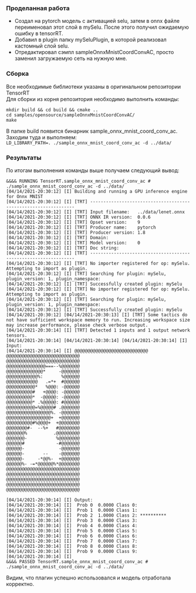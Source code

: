 ### Проделанная работа
* Создал на pytorch модель с активацией selu, затем в onnx файле переименовал этот слой в mySelu. После этого получил ожидаемую ошибку в tensorRT.
* Добавил в plugin папку mySeluPlugin, в которой реализовал кастомный слой selu.
* Отредактировал сэмпл sampleOnnxMnistCoordConvAC, просто заменил загружаемую сеть на нужную мне.
### Сборка
Все необходимые библиотеки указаны в оригинальном репозитории TensorRT \
Для сборки из корня репозитория необходимо выполнить команды:
```
mkdir build && cd build && cmake ..
cd samples/opensource/sampleOnnxMnistCoordConvAC/
make
```
В папке build появится бинарник sample_onnx_mnist_coord_conv_ac. Заходим туда и выполняем:\
```LD_LIBRARY_PATH=. ./sample_onnx_mnist_coord_conv_ac -d ../data/```
### Результаты
По итогам выполнения команды выше получаем следующий вывод:
```
&&&& RUNNING TensorRT.sample_onnx_mnist_coord_conv_ac # ./sample_onnx_mnist_coord_conv_ac -d ../data/
[04/14/2021-20:30:12] [I] Building and running a GPU inference engine for Onnx MNIST
[04/14/2021-20:30:12] [I] [TRT] ----------------------------------------------------------------
[04/14/2021-20:30:12] [I] [TRT] Input filename:   ../data/lenet.onnx
[04/14/2021-20:30:12] [I] [TRT] ONNX IR version:  0.0.6
[04/14/2021-20:30:12] [I] [TRT] Opset version:    9
[04/14/2021-20:30:12] [I] [TRT] Producer name:    pytorch
[04/14/2021-20:30:12] [I] [TRT] Producer version: 1.8
[04/14/2021-20:30:12] [I] [TRT] Domain:           
[04/14/2021-20:30:12] [I] [TRT] Model version:    0
[04/14/2021-20:30:12] [I] [TRT] Doc string:       
[04/14/2021-20:30:12] [I] [TRT] ----------------------------------------------------------------
[04/14/2021-20:30:12] [I] [TRT] No importer registered for op: mySelu. Attempting to import as plugin.
[04/14/2021-20:30:12] [I] [TRT] Searching for plugin: mySelu, plugin_version: 1, plugin_namespace: 
[04/14/2021-20:30:12] [I] [TRT] Successfully created plugin: mySelu
[04/14/2021-20:30:12] [I] [TRT] No importer registered for op: mySelu. Attempting to import as plugin.
[04/14/2021-20:30:12] [I] [TRT] Searching for plugin: mySelu, plugin_version: 1, plugin_namespace: 
[04/14/2021-20:30:12] [I] [TRT] Successfully created plugin: mySelu
[04/14/2021-20:30:12] [04/14/2021-20:30:13] [I] [TRT] Some tactics do not have sufficient workspace memory to run. Increasing workspace size may increase performance, please check verbose output.
[04/14/2021-20:30:14] [I] [TRT] Detected 1 inputs and 1 output network tensors.
[04/14/2021-20:30:14] [04/14/2021-20:30:14] [04/14/2021-20:30:14] [I] Input:
[04/14/2021-20:30:14] [I] @@@@@@@@@@@@@@@@@@@@@@@@@@@@
@@@@@@@@@@@@@@@@@@@@@@@@@@@@
@@@@@@@@@@@@@@@@@@@@@@@@@@@@
@@@@@@@@@@@@@@@===--%@@@@@@@
@@@@@@@@@@@@@@*     -@@@@@@@
@@@@@@@@@@@@%:       %@@@@@@
@@@@@@@@@@@@   .=*+  #@@@@@@
@@@@@@@@@@@*   %@@@: -@@@@@@
@@@@@@@@@@#   +@@@@: -@@@@@@
@@@@@@@@@@*  -@@@@@: -@@@@@@
@@@@@@@@@@* .%@@@@@: #@@@@@@
@@@@@@@@@@@=%@@@@@# .@@@@@@@
@@@@@@@@@@@@@@@@@%. -@@@@@@@
@@@@@@@@@@@@@@@@@+  +@@@@@@@
@@@@@@@@@@#%@@@@+  +@@@@@@@@
@@@@@@@@#-  --%+   #@@@@@@@@
@@@@@@@%          .@@@@@@@@@
@@@@@@@-           %@@@@@@@@
@@@@@@#            -#@@@@@@@
@@@@@@-             -@@@@@@@
@@@@@@-       --    -@@@@@@@
@@@@@@-     -*@@%-  +@@@@@@@
@@@@@@%- -=*@@@@@@%*@@@@@@@@
@@@@@@@@@@@@@@@@@@@@@@@@@@@@
@@@@@@@@@@@@@@@@@@@@@@@@@@@@
@@@@@@@@@@@@@@@@@@@@@@@@@@@@
@@@@@@@@@@@@@@@@@@@@@@@@@@@@
@@@@@@@@@@@@@@@@@@@@@@@@@@@@

[04/14/2021-20:30:14] [I] Output:
[04/14/2021-20:30:14] [I]  Prob 0  0.0000 Class 0: 
[04/14/2021-20:30:14] [I]  Prob 1  0.0000 Class 1: 
[04/14/2021-20:30:14] [I]  Prob 2  1.0000 Class 2: **********
[04/14/2021-20:30:14] [I]  Prob 3  0.0000 Class 3: 
[04/14/2021-20:30:14] [I]  Prob 4  0.0000 Class 4: 
[04/14/2021-20:30:14] [I]  Prob 5  0.0000 Class 5: 
[04/14/2021-20:30:14] [I]  Prob 6  0.0000 Class 6: 
[04/14/2021-20:30:14] [I]  Prob 7  0.0000 Class 7: 
[04/14/2021-20:30:14] [I]  Prob 8  0.0000 Class 8: 
[04/14/2021-20:30:14] [I]  Prob 9  0.0000 Class 9: 
[04/14/2021-20:30:14] [I] 
&&&& PASSED TensorRT.sample_onnx_mnist_coord_conv_ac # ./sample_onnx_mnist_coord_conv_ac -d ../data/
```
Видим, что плагин успешно использовался и модель отработала корректно.
